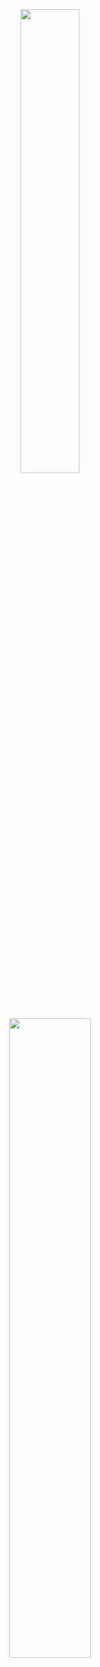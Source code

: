 <!-- statistics by https://github.com/anuraghazra/github-readme-stats -->
<p align="center">
  <img src="https://github-readme-stats.vercel.app/api?username=TranKimTin&show_icons=true&show=reviews,discussions_started,discussions_answered,prs_merged&rank_icon=percentile" width="46%" />
  <img src="https://github-readme-stats.vercel.app/api/top-langs/?username=TranKimTin&layout=compact&card_height=200" width="54%" />
</p>
